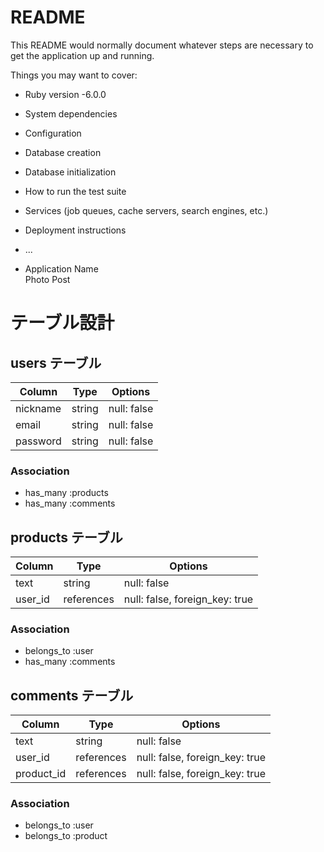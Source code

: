 # README

This README would normally document whatever steps are necessary to get the
application up and running.

Things you may want to cover:

* Ruby version
  -6.0.0

* System dependencies

* Configuration

* Database creation

* Database initialization

* How to run the test suite

* Services (job queues, cache servers, search engines, etc.)

* Deployment instructions

* ...

* Application Name   
  Photo Post
# テーブル設計

## users テーブル

| Column              | Type    | Options     |
| ------------------- | ------- | ----------- |
| nickname            | string  | null: false |
| email               | string  | null: false |
| password            | string  | null: false |

### Association

- has_many :products
- has_many :comments

## products テーブル

| Column            | Type       | Options                        |
| ----------------- | ---------- | ------------------------------ |
| text              | string     | null: false                    |
| user_id           | references | null: false, foreign_key: true |

### Association

- belongs_to :user
- has_many :comments

## comments テーブル

| Column            | Type       | Options                        |
| ----------------- | ---------- | ------------------------------ |
| text              | string     | null: false                    |
| user_id           | references | null: false, foreign_key: true |
| product_id        | references | null: false, foreign_key: true |


### Association

- belongs_to :user
- belongs_to :product